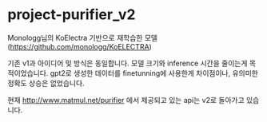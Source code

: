 # project-purifier_v2

Monologg님의 KoElectra 기반으로 재학습한 모델
(https://github.com/monologg/KoELECTRA)

기존 v1과 아이디어 및 방식은 동일합니다.
모델 크기와 inference 시간을 줄이는게 목적이었습니다.
gpt2로 생성한 데이터를 finetunning에 사용한게 차이점이나, 유의미한 정확도 상승은 없었습니다.

현재 http://www.matmul.net/purifier 에서 제공되고 있는 api는 v2로 돌아가고 있습니다.
